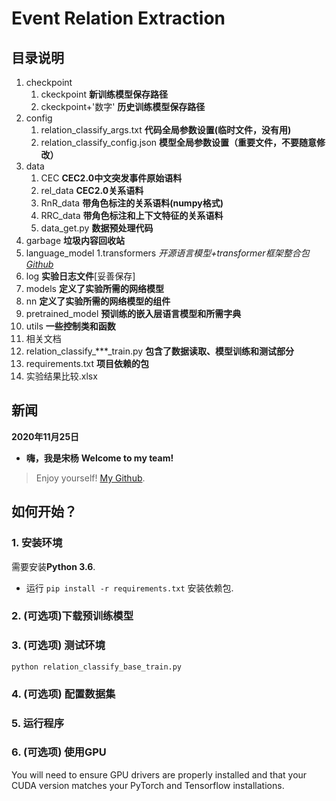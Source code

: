 # Event Relation Extraction
## 目录说明
1. checkpoint
    1.  ckeckpoint **新训练模型保存路径**
    2.  ckeckpoint+'数字' **历史训练模型保存路径**
2. config
    1.  relation_classify_args.txt **代码全局参数设置(临时文件，没有用)**
    2.  relation_classify_config.json **模型全局参数设置（重要文件，不要随意修改）**
3. data
    1.  CEC **CEC2.0中文突发事件原始语料**
    2.  rel_data  **CEC2.0关系语料**
    3.  RnR_data    **带角色标注的关系语料(numpy格式)**
    4.  RRC_data    **带角色标注和上下文特征的关系语料**
    5.  data_get.py     **数据预处理代码**
4. garbage  **垃圾内容回收站**
5. language_model
    1.transformers  *开源语言模型+transformer框架整合包[Github](https://github.com/huggingface/transformers)*
6. log **实验日志文件**[妥善保存]
7. models **定义了实验所需的网络模型**
8. nn **定义了实验所需的网络模型的组件**
9.  pretrained_model **预训练的嵌入层语言模型和所需字典**
10. utils **一些控制类和函数**
11. 相关文档
12. relation_classify_***_train.py  **包含了数据读取、模型训练和测试部分**
13. requirements.txt    **项目依赖的包**
14. 实验结果比较.xlsx

## 新闻
**2020年11月25日**
- **嗨，我是宋杨** 
****Welcome to my team!****
>Enjoy yourself! 
>[My Github](https://github.com/LySoY). 

## 如何开始？
### 1. 安装环境

需要安装**Python 3.6**.

* 运行 `pip install -r requirements.txt` 安装依赖包.

### 2. (可选项)下载预训练模型


### 3. (可选项) 测试环境

`python relation_classify_base_train.py`


### 4. (可选项)  配置数据集


### 5. 运行程序

### 6. (可选项) 使用GPU
You will need to ensure GPU drivers are properly installed 
and that your CUDA version matches your PyTorch and Tensorflow installations.

